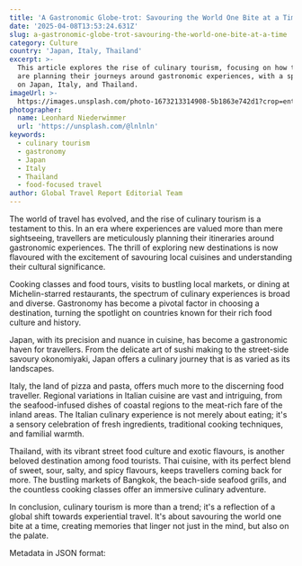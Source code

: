 ```yaml
---
title: 'A Gastronomic Globe-trot: Savouring the World One Bite at a Time'
date: '2025-04-08T13:53:24.631Z'
slug: a-gastronomic-globe-trot-savouring-the-world-one-bite-at-a-time
category: Culture
country: 'Japan, Italy, Thailand'
excerpt: >-
  This article explores the rise of culinary tourism, focusing on how travellers
  are planning their journeys around gastronomic experiences, with a spotlight
  on Japan, Italy, and Thailand.
imageUrl: >-
  https://images.unsplash.com/photo-1673213314908-5b1863e742d1?crop=entropy&cs=tinysrgb&fit=max&fm=jpg&ixid=M3w3Mzk5OTB8MHwxfHNlYXJjaHwzfHxjdWxpbmFyeSUyMHRvdXJpc218ZW58MHwwfHx8MTc0NjI3NTg5NXww&ixlib=rb-4.0.3&q=80&w=1080
photographer:
  name: Leonhard Niederwimmer
  url: 'https://unsplash.com/@lnlnln'
keywords:
  - culinary tourism
  - gastronomy
  - Japan
  - Italy
  - Thailand
  - food-focused travel
author: Global Travel Report Editorial Team
---
```

The world of travel has evolved, and the rise of culinary tourism is a testament to this. In an era where experiences are valued more than mere sightseeing, travellers are meticulously planning their itineraries around gastronomic experiences. The thrill of exploring new destinations is now flavoured with the excitement of savouring local cuisines and understanding their cultural significance.

Cooking classes and food tours, visits to bustling local markets, or dining at Michelin-starred restaurants, the spectrum of culinary experiences is broad and diverse. Gastronomy has become a pivotal factor in choosing a destination, turning the spotlight on countries known for their rich food culture and history. 

Japan, with its precision and nuance in cuisine, has become a gastronomic haven for travellers. From the delicate art of sushi making to the street-side savoury okonomiyaki, Japan offers a culinary journey that is as varied as its landscapes.

Italy, the land of pizza and pasta, offers much more to the discerning food traveller. Regional variations in Italian cuisine are vast and intriguing, from the seafood-infused dishes of coastal regions to the meat-rich fare of the inland areas. The Italian culinary experience is not merely about eating; it's a sensory celebration of fresh ingredients, traditional cooking techniques, and familial warmth.

Thailand, with its vibrant street food culture and exotic flavours, is another beloved destination among food tourists. Thai cuisine, with its perfect blend of sweet, sour, salty, and spicy flavours, keeps travellers coming back for more. The bustling markets of Bangkok, the beach-side seafood grills, and the countless cooking classes offer an immersive culinary adventure.

In conclusion, culinary tourism is more than a trend; it's a reflection of a global shift towards experiential travel. It's about savouring the world one bite at a time, creating memories that linger not just in the mind, but also on the palate.

Metadata in JSON format:
